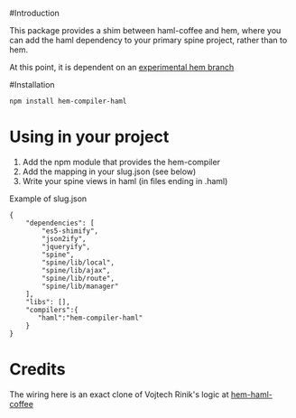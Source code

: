 #Introduction

This package provides a shim between haml-coffee and hem, where you can add the haml dependency to your
primary spine project, rather than to hem.

At this point, it is dependent on an [experimental hem branch](https://github.com/deafgreatdane/hem)


#Installation

    npm install hem-compiler-haml

# Using in your project

1. Add the npm module that provides the hem-compiler
2. Add the mapping in your slug.json (see below)
3. Write your spine views in haml (in files ending in .haml)

Example of slug.json

    {
        "dependencies": [
            "es5-shimify",
            "json2ify",
            "jqueryify",
            "spine",
            "spine/lib/local",
            "spine/lib/ajax",
            "spine/lib/route",
            "spine/lib/manager"
        ],
        "libs": [],
        "compilers":{
           "haml":"hem-compiler-haml"
        }
    }

# Credits
The wiring here is an exact clone of Vojtech Rinik's logic at [hem-haml-coffee](https://github.com/vojto/hem-haml-coffee)